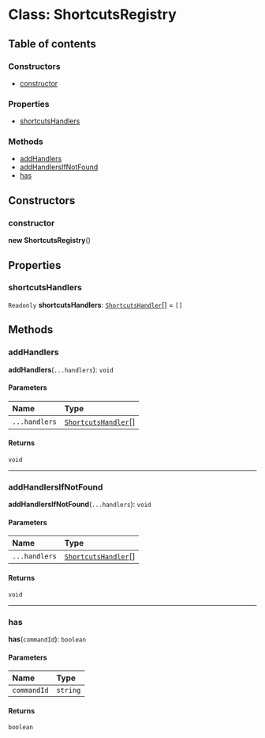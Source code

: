 # Class: ShortcutsRegistry

## Table of contents

### Constructors

* [constructor](/auto-docs/shortcuts-plugin/classes/ShortcutsRegistry.md#constructor)

### Properties

* [shortcutsHandlers](/auto-docs/shortcuts-plugin/classes/ShortcutsRegistry.md#shortcutshandlers)

### Methods

* [addHandlers](/auto-docs/shortcuts-plugin/classes/ShortcutsRegistry.md#addhandlers)
* [addHandlersIfNotFound](/auto-docs/shortcuts-plugin/classes/ShortcutsRegistry.md#addhandlersifnotfound)
* [has](/auto-docs/shortcuts-plugin/classes/ShortcutsRegistry.md#has)

## Constructors

### constructor

**new ShortcutsRegistry**()

## Properties

### shortcutsHandlers

`Readonly` **shortcutsHandlers**: [`ShortcutsHandler`](/auto-docs/shortcuts-plugin/interfaces/ShortcutsHandler.md)\[] = `[]`

## Methods

### addHandlers

**addHandlers**(`...handlers`): `void`

#### Parameters

| Name | Type |
| :------ | :------ |
| `...handlers` | [`ShortcutsHandler`](/auto-docs/shortcuts-plugin/interfaces/ShortcutsHandler.md)\[] |

#### Returns

`void`

***

### addHandlersIfNotFound

**addHandlersIfNotFound**(`...handlers`): `void`

#### Parameters

| Name | Type |
| :------ | :------ |
| `...handlers` | [`ShortcutsHandler`](/auto-docs/shortcuts-plugin/interfaces/ShortcutsHandler.md)\[] |

#### Returns

`void`

***

### has

**has**(`commandId`): `boolean`

#### Parameters

| Name | Type |
| :------ | :------ |
| `commandId` | `string` |

#### Returns

`boolean`
